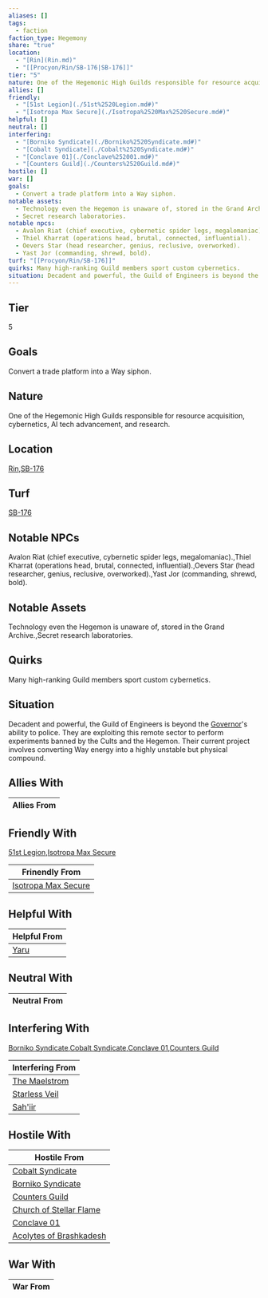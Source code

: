 ```yaml
---
aliases: []
tags:
  - faction
faction_type: Hegemony
share: "true"
location:
  - "[Rin](Rin.md)"
  - "[[Procyon/Rin/SB-176|SB-176]]"
tier: "5"
nature: One of the Hegemonic High Guilds responsible for resource acquisition, cybernetics, AI tech advancement, and research.
allies: []
friendly:
  - "[51st Legion](./51st%2520Legion.md#)"
  - "[Isotropa Max Secure](./Isotropa%2520Max%2520Secure.md#)"
helpful: []
neutral: []
interfering:
  - "[Borniko Syndicate](./Borniko%2520Syndicate.md#)"
  - "[Cobalt Syndicate](./Cobalt%2520Syndicate.md#)"
  - "[Conclave 01](./Conclave%252001.md#)"
  - "[Counters Guild](./Counters%2520Guild.md#)"
hostile: []
war: []
goals:
  - Convert a trade platform into a Way siphon.
notable assets:
  - Technology even the Hegemon is unaware of, stored in the Grand Archive.
  - Secret research laboratories.
notable npcs:
  - Avalon Riat (chief executive, cybernetic spider legs, megalomaniac).
  - Thiel Kharrat (operations head, brutal, connected, influential).
  - Oevers Star (head researcher, genius, reclusive, overworked).
  - Yast Jor (commanding, shrewd, bold).
turf: "[[Procyon/Rin/SB-176]]"
quirks: Many high-ranking Guild members sport custom cybernetics.
situation: Decadent and powerful, the Guild of Engineers is beyond the [Governor](Characters/Governor%20Ritam%20al%E2%80%99Malklaith.md)'s ability to police. They are exploiting this remote sector to perform experiments banned by the Cults and the Hegemon. Their current project involves converting Way energy into a highly unstable but physical compound.
---
```

## Tier

5

## Goals

Convert a trade platform into a Way siphon.

## Nature

One of the Hegemonic High Guilds responsible for resource acquisition, cybernetics, AI tech advancement, and research.

## Location

[Rin](../Procyon/Rin/index.md),[SB-176](../Procyon/Rin/SB-176.md)

## Turf

[SB-176](../Procyon/Rin/SB-176.md)

## Notable NPCs

Avalon Riat (chief executive, cybernetic spider legs, megalomaniac).,Thiel Kharrat (operations head, brutal, connected, influential).,Oevers Star (head researcher, genius, reclusive, overworked).,Yast Jor (commanding, shrewd, bold).

## Notable Assets

Technology even the Hegemon is unaware of, stored in the Grand Archive.,Secret research laboratories.

## Quirks

Many high-ranking Guild members sport custom cybernetics.

## Situation

Decadent and powerful, the Guild of Engineers is beyond the [Governor](Characters/Governor%20Ritam%20al%E2%80%99Malklaith.md)'s ability to police. They are exploiting this remote sector to perform experiments banned by the Cults and the Hegemon. Their current project involves converting Way energy into a highly unstable but physical compound.

## Allies With



| Allies From |
| ----------- |


## Friendly With

[51st Legion](./51st%2520Legion.md.md#),[Isotropa Max Secure](./Isotropa%2520Max%2520Secure.md.md#)

| Frinendly From                                           |
| -------------------------------------------------------- |
| [Isotropa Max Secure](./Isotropa%2520Max%2520Secure.md.md#) |


## Helpful With



| Helpful From               |
| -------------------------- |
| [Yaru](./Yaru.md) |


## Neutral With




| Neutral From |
| ------------ |



## Interfering With

[Borniko Syndicate](./Borniko%2520Syndicate.md.md#),[Cobalt Syndicate](./Cobalt%2520Syndicate.md.md#),[Conclave 01](./Conclave%252001.md.md#),[Counters Guild](./Counters%2520Guild.md.md#)


| Interfering From                             |
| -------------------------------------------- |
| [The Maelstrom](./The%20Maelstrom.md) |
| [Starless Veil](./Starless%20Veil.md) |
| [Sah'iir](./Sah'iir.md)             |



## Hostile With




| Hostile From                                                     |
| ---------------------------------------------------------------- |
| [Cobalt Syndicate](./Cobalt%2520Syndicate.md.md#)               |
| [Borniko Syndicate](./Borniko%2520Syndicate.md.md#)             |
| [Counters Guild](./Counters%2520Guild.md.md#)                   |
| [Church of Stellar Flame](./Church%20of%20Stellar%20Flame.md) |
| [Conclave 01](./Conclave%252001.md.md#)                         |
| [Acolytes of Brashkadesh](./Acolytes%20of%20Brashkadesh.md) |



## War With



| War From |
| -------- |

